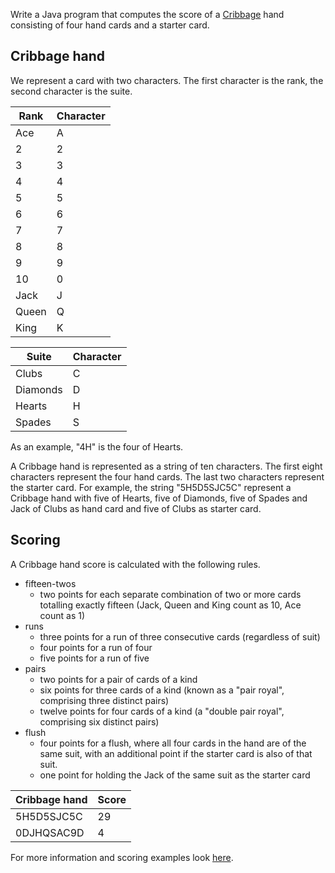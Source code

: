 Write a Java program that computes the score of a [Cribbage](https://en.wikipedia.org/wiki/Rules_of_cribbage) hand consisting of four hand cards and a starter card.

## Cribbage hand

We represent a card with two characters. The first character is the rank, the second character is the suite.

|Rank|Character|
|----|---------|
|Ace   |A|
|2|2|
|3|3|
|4|4|
|5|5|
|6|6|
|7|7|
|8|8|
|9|9|
|10|0|
|Jack|J|
|Queen|Q|
|King|K|

|Suite| Character |
|-----|-----------|
|Clubs| C         |
|Diamonds| D         |
|Hearts| H         |
|Spades| S         |

As an example, "4H" is the four of Hearts.

A Cribbage hand is represented as a string of ten characters. The first eight characters represent the four hand cards. The last two characters represent the starter card.
For example, the string "5H5D5SJC5C" represent a Cribbage hand with five of Hearts, five of Diamonds, five of Spades and Jack of Clubs as hand card and five of Clubs as starter card.

## Scoring

A Cribbage hand score is calculated with the following rules.
* fifteen-twos
    * two points for each separate combination of two or more cards totalling exactly fifteen (Jack, Queen and King count as 10, Ace count as 1)
* runs
    * three points for a run of three consecutive cards (regardless of suit)
    * four points for a run of four
    * five points for a run of five
* pairs
    * two points for a pair of cards of a kind
    * six points for three cards of a kind (known as a "pair royal", comprising three distinct pairs)
    * twelve points for four cards of a kind (a "double pair royal", comprising six distinct pairs)
* flush
    * four points for a flush, where all four cards in the hand are of the same suit, with an additional point if the starter card is also of that suit.
    * one point for holding the Jack of the same suit as the starter card

| Cribbage hand | Score |
|---------------|--------|
| 5H5D5SJC5C    |29|
| 0DJHQSAC9D    |4|

For more information and scoring examples look [here](https://en.wikipedia.org/wiki/Rules_of_cribbage).